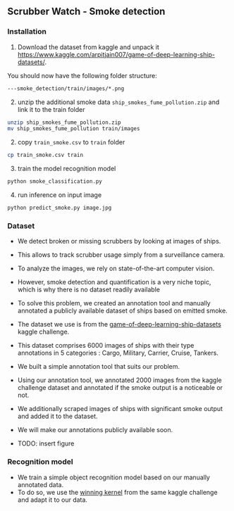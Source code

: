 ## Scrubber Watch - Smoke detection


### Installation

1. Download the dataset from kaggle and unpack it https://www.kaggle.com/arpitjain007/game-of-deep-learning-ship-datasets/. 

You should now have the following folder structure:
```bash
---smoke_detection/train/images/*.png
```

2. unzip the additional smoke data `ship_smokes_fume_pollution.zip` and link it to the train folder

```bash
unzip ship_smokes_fume_pollution.zip
mv ship_smokes_fume_pollution train/images
```

2. copy `train_smoke.csv` to `train` folder

```bash
cp train_smoke.csv train
```

3. train the model recognition model

```bash
python smoke_classification.py
```

4. run inference on input image

```bash
python predict_smoke.py image.jpg
```


### Dataset


* We detect broken or missing scrubbers by looking at images of ships.
* This allows to track scrubber usage simply from a surveillance camera.
* To analyze the images, we rely on state-of-the-art computer vision. 
* However, smoke detection and quantification is a very niche topic, which is why there is no dataset readily available
* To solve this problem, we created an annotation tool and manually annotated a publicly available dataset of ships based on emitted smoke.
* The dataset we use is from the [game-of-deep-learning-ship-datasets](https://www.kaggle.com/arpitjain007/game-of-deep-learning-ship-datasets) kaggle challenge.
* This dataset comprises 6000 images of ships with their type annotations in 5 categories : Cargo, Military, Carrier, Cruise, Tankers. 
* We built a simple annotation tool that suits our problem. 
* Using our annotation tool, we annotated 2000 images from the kaggle challenge dataset and annotated if the smoke output is a noticeable or not. 
* We additionally scraped images of ships with significant smoke output and added it to the dataset.
* We will make our annotations publicly available soon.

* TODO: insert figure

### Recognition model

* We train a simple object recognition model based on our manually annotated data.
* To do so, we use the [winning kernel](https://www.kaggle.com/sandeeppat/ship-classification-top-3-5-kernel) from the same kaggle challenge and adapt it to our data.





